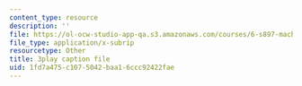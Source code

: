 ```yaml
---
content_type: resource
description: ''
file: https://ol-ocw-studio-app-qa.s3.amazonaws.com/courses/6-s897-machine-learning-for-healthcare-spring-2019/1fd7a475c1075042baa16ccc92422fae_lkO2ocJBsmI.vtt
file_type: application/x-subrip
resourcetype: Other
title: 3play caption file
uid: 1fd7a475-c107-5042-baa1-6ccc92422fae
---
```


